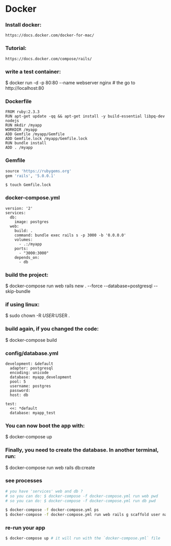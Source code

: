 # Docker

### Install docker:
```
https://docs.docker.com/docker-for-mac/
```


### Tutorial: 
```
https://docs.docker.com/compose/rails/
```

### write a test container:
$ docker run -d -p 80:80 --name webserver nginx # the go to http://localhost:80


### Dockerfile
```
FROM ruby:2.3.3
RUN apt-get update -qq && apt-get install -y build-essential libpq-dev nodejs
RUN mkdir /myapp
WORKDIR /myapp
ADD Gemfile /myapp/Gemfile
ADD Gemfile.lock /myapp/Gemfile.lock
RUN bundle install
ADD . /myapp
```


### Gemfile
```ruby
source 'https://rubygems.org'
gem 'rails', '5.0.0.1'
```

```
$ touch Gemfile.lock
```



### docker-compose.yml
```
version: '2'
services:
  db:
    image: postgres
  web:
    build: .
    command: bundle exec rails s -p 3000 -b '0.0.0.0'
    volumes:
      - .:/myapp
    ports:
      - "3000:3000"
    depends_on:
      - db
```



### build the project:
$ docker-compose run web rails new . --force --database=postgresql --skip-bundle

### if using linux:
$ sudo chown -R $USER:$USER .



### build again, if you changed the code:
$ docker-compose build


### config/database.yml
```
development: &default
  adapter: postgresql
  encoding: unicode
  database: myapp_development
  pool: 5
  username: postgres
  password:
  host: db

test:
  <<: *default
  database: myapp_test
```
  
### You can now boot the app with:

$ docker-compose up
  
### Finally, you need to create the database. In another terminal, run:
$ docker-compose run web rails db:create


### see processes
```bash
# you have 'services' web and db ?
# so you can do: $ docker-compose -f docker-compose.yml run web pwd
# so you can do: $ docker-compose -f docker-compose.yml run db pwd

$ docker-compose -f docker-compose.yml ps
$ docker-compose -f docker-compose.yml run web rails g scaffold user name lastname address phone
```
### re-run your app
```bash
$ docker-compose up # it will run with the `docker-compose.yml` file
```








